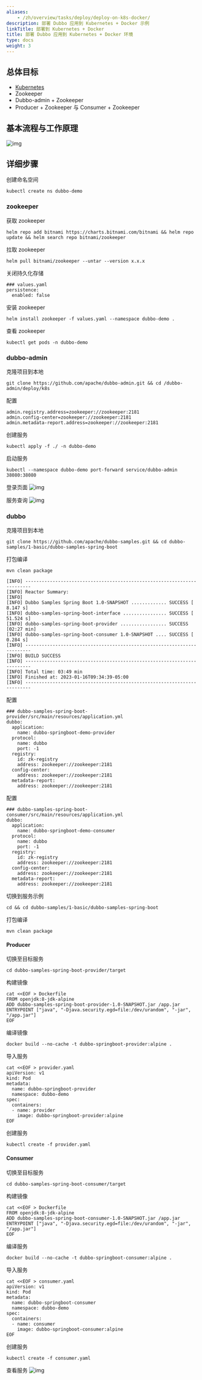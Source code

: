 ```yaml
---
aliases:
    - /zh/overview/tasks/deploy/deploy-on-k8s-docker/
description: 部署 Dubbo 应用到 Kubernetes + Docker 示例
linkTitle: 部署到 Kubernetes + Docker
title: 部署 Dubbo 应用到 Kubernetes + Docker 环境
type: docs
weight: 3
---
```



## 总体目标

- [Kubernetes](https://kubernetes.io/docs/setup/production-environment/tools/)
- Zookeeper
- Dubbo-admin + Zookeeper
- Producer + Zookeeper 与 Consumer + Zookeeper

## 基本流程与工作原理

![img](/imgs/v3/tasks/deploy/dubbo-k8s-docker.jpg)

## 详细步骤

创建命名空间
```
kubectl create ns dubbo-demo
```

### zookeeper

获取 zookeeper
```
helm repo add bitnami https://charts.bitnami.com/bitnami && helm repo update && helm search repo bitnami/zookeeper
```

拉取 zookeeper
```
helm pull bitnami/zookeeper --untar --version x.x.x
```

关闭持久化存储
```
### values.yaml
persistence:
  enabled: false
```

安装 zookeeper
```
helm install zookeeper -f values.yaml --namespace dubbo-demo .
```

查看 zookeeper
```
kubectl get pods -n dubbo-demo
```

### dubbo-admin

克隆项目到本地
```
git clone https://github.com/apache/dubbo-admin.git && cd /dubbo-admin/deploy/k8s
```

配置
```
admin.registry.address=zookeeper://zookeeper:2181
admin.config-center=zookeeper://zookeeper:2181
admin.metadata-report.address=zookeeper://zookeeper:2181
```

创建服务
```
kubectl apply -f ./ -n dubbo-demo
```

启动服务
```
kubectl --namespace dubbo-demo port-forward service/dubbo-admin 38080:38080
```

登录页面
![img](/imgs/v3/tasks/deploy/dubbo-admin-login.jpg)

服务查询
![img](/imgs/v3/tasks/deploy/dubbo-admin-page.jpg)

### dubbo

克隆项目到本地
```
git clone https://github.com/apache/dubbo-samples.git && cd dubbo-samples/1-basic/dubbo-samples-spring-boot
```

打包编译
```
mvn clean package
```

```
[INFO] ------------------------------------------------------------------------
[INFO] Reactor Summary:
[INFO]
[INFO] Dubbo Samples Spring Boot 1.0-SNAPSHOT ............. SUCCESS [  8.147 s]
[INFO] dubbo-samples-spring-boot-interface ................ SUCCESS [ 51.524 s]
[INFO] dubbo-samples-spring-boot-provider ................. SUCCESS [02:27 min]
[INFO] dubbo-samples-spring-boot-consumer 1.0-SNAPSHOT .... SUCCESS [  0.284 s]
[INFO] ------------------------------------------------------------------------
[INFO] BUILD SUCCESS
[INFO] ------------------------------------------------------------------------
[INFO] Total time: 03:49 min
[INFO] Finished at: 2023-01-16T09:34:39-05:00
[INFO] ------------------------------------------------------------------------
```

配置
```
### dubbo-samples-spring-boot-provider/src/main/resources/application.yml
dubbo:
  application:
    name: dubbo-springboot-demo-provider
  protocol:
    name: dubbo
    port: -1
  registry:
    id: zk-registry
    address: zookeeper://zookeeper:2181
  config-center:
    address: zookeeper://zookeeper:2181
  metadata-report:
    address: zookeeper://zookeeper:2181
```

配置
```
### dubbo-samples-spring-boot-consumer/src/main/resources/application.yml
dubbo:
  application:
    name: dubbo-springboot-demo-consumer
  protocol:
    name: dubbo
    port: -1
  registry:
    id: zk-registry
    address: zookeeper://zookeeper:2181
  config-center:
    address: zookeeper://zookeeper:2181
  metadata-report:
    address: zookeeper://zookeeper:2181
```

切换到服务示例
```
cd && cd dubbo-samples/1-basic/dubbo-samples-spring-boot
```

打包编译
```
mvn clean package
```

#### Producer

切换至目标服务
```
cd dubbo-samples-spring-boot-provider/target
```

构建镜像
```
cat <<EOF > Dockerfile
FROM openjdk:8-jdk-alpine
ADD dubbo-samples-spring-boot-provider-1.0-SNAPSHOT.jar /app.jar
ENTRYPOINT ["java", "-Djava.security.egd=file:/dev/urandom", "-jar", "/app.jar"]
EOF
```

编译镜像
```
docker build --no-cache -t dubbo-springboot-provider:alpine .
```

导入服务
```
cat <<EOF > provider.yaml
apiVersion: v1
kind: Pod
metadata:
  name: dubbo-springboot-provider
  namespace: dubbo-demo
spec:
  containers:
  - name: provider
    image: dubbo-springboot-provider:alpine
EOF
```

创建服务
```
kubectl create -f provider.yaml
```

#### Consumer

切换至目标服务
```
cd dubbo-samples-spring-boot-consumer/target
```

构建镜像
```
cat <<EOF > Dockerfile
FROM openjdk:8-jdk-alpine
ADD dubbo-samples-spring-boot-consumer-1.0-SNAPSHOT.jar /app.jar
ENTRYPOINT ["java", "-Djava.security.egd=file:/dev/urandom", "-jar", "/app.jar"]
EOF
```

编译服务
```
docker build --no-cache -t dubbo-springboot-consumer:alpine .
```

导入服务
```
cat <<EOF > consumer.yaml
apiVersion: v1
kind: Pod
metadata:
  name: dubbo-springboot-consumer
  namespace: dubbo-demo
spec:
  containers:
  - name: consumer
    image: dubbo-springboot-consumer:alpine
EOF
```

创建服务
```
kubectl create -f consumer.yaml
```

查看服务
![img](/imgs/v3/tasks/deploy/consumer-provider.jpg)